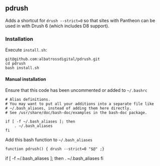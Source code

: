 pdrush
------

Adds a shortcut for `drush --strict=0` so that sites with Pantheon can be 
used in with Drush 6 (which includes D8 support).

### Installation
Execute `install.sh`:
```
git@github.com:albatrossdigital/pdrush.git
cd pdrush
bash install.sh
```

#### Manual installation
Ensure that this code has been uncommented or added to `~/.bashrc`
```
# Alias definitions.
# You may want to put all your additions into a separate file like
# ~/.bash_aliases, instead of adding them here directly.
# See /usr/share/doc/bash-doc/examples in the bash-doc package.

if [ -f ~/.bash_aliases ]; then
    . ~/.bash_aliases
fi
```

Add this bash function to `~/.bash_aliases`
```
function pdrush() { drush --strict=0 "$@" ;}
```



if [ -f ~/.bash_aliases ]; then
    . ~/.bash_aliases
fi
